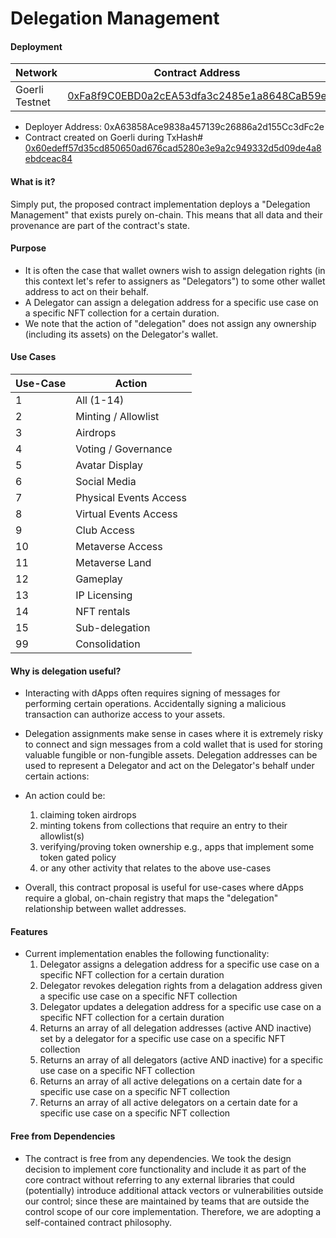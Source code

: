 # Delegation Management


#### Deployment
Network  | Contract Address
------------- | -------------
Goerli Testnet  | [0xFa8f9C0EBD0a2cEA53dfa3c2485e1a8648CaB59e](https://goerli.etherscan.io/address/0xfa8f9c0ebd0a2cea53dfa3c2485e1a8648cab59e)

- Deployer Address: 0xA63858Ace9838a457139c26886a2d155Cc3dFc2e
- Contract created on Goerli during TxHash# [0x60edeff57d35cd850650ad676cad5280e3e9a2c949332d5d09de4a8ebdceac84](https://goerli.etherscan.io/tx/0x60edeff57d35cd850650ad676cad5280e3e9a2c949332d5d09de4a8ebdceac84)

#### What is it?
Simply put, the proposed contract implementation deploys a "Delegation Management" that exists purely on-chain. This means that all data and their provenance are part of the contract's state.

#### Purpose

- It is often the case that wallet owners wish to assign delegation rights (in this context let's refer to assigners as "Delegators") to some other wallet address to act on their behalf. 
- A Delegator can assign a delegation address for a specific use case on a specific NFT collection for a certain duration.
- We note that the action of "delegation" does not assign any ownership (including its assets) on the Delegator's wallet. 

#### Use Cases

Use-Case  | Action
------------- | -------------
1  | All (1-14)
2  | Minting / Allowlist
3 | Airdrops
4 | Voting / Governance
5 | Avatar Display
6 | Social Media
7 | Physical Events Access
8 | Virtual Events Access
9 | Club Access
10 | Metaverse Access
11 | Metaverse Land
12 | Gameplay
13 | IP Licensing
14 | NFT rentals
15 | Sub-delegation 
99 | Consolidation

#### Why is delegation useful?

- Interacting with dApps often requires signing of messages for performing certain operations. Accidentally signing a malicious transaction can authorize access to your assets.
- Delegation assignments make sense in cases where it is extremely risky to connect and sign messages from a cold wallet that is used for storing valuable fungible or non-fungible assets. Delegation addresses can be used to represent a Delegator and act on the Delegator's behalf under certain actions:

- An action could be:
    1. claiming token airdrops
    2. minting tokens from collections that require an entry to their allowlist(s)
    3. verifying/proving token ownership e.g., apps that implement some token gated policy
    4. or any other activity that relates to the above use-cases
&nbsp;
- Overall, this contract proposal is useful for use-cases where dApps require a global, on-chain registry that maps the "delegation" relationship between wallet addresses. 
	
#### Features

- Current implementation enables the following functionality:
    1. Delegator assigns a delegation address for a specific use case on a specific NFT collection for a certain duration
	2. Delegator revokes delegation rights from a delagation address given a specific use case on a specific NFT collection
	3. Delegator updates a delegation address for a specific use case on a specific NFT collection for a certain duration
	4. Returns an array of all delegation addresses (active AND inactive) set by a delegator for a specific use case on a specific NFT collection
	5. Returns an array of all delegators (active AND inactive) for a specific use case on a specific NFT collection
	6. Returns an array of all active delegations on a certain date for a specific use case on a specific NFT collection
	7. Returns an array of all active delegators on a certain date for a specific use case on a specific NFT collection

#### Free from Dependencies

- The contract is free from any dependencies. We took the design decision to implement core functionality and include it as part of the core contract without referring to any external libraries that could (potentially) introduce additional attack vectors or vulnerabilities outside our control; since these are maintained by teams that are outside the control scope of our core implementation. Therefore, we are adopting a self-contained contract philosophy.
